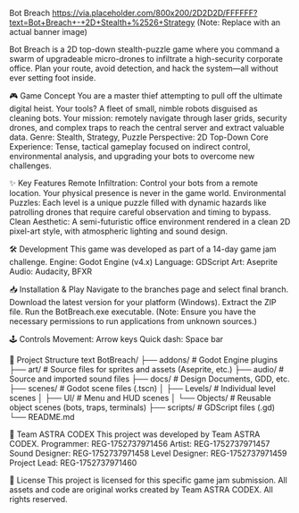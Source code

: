 Bot Breach
https://via.placeholder.com/800x200/2D2D2D/FFFFFF?text=Bot+Breach+-+2D+Stealth+%2526+Strategy (Note: Replace with an actual banner image)

Bot Breach is a 2D top-down stealth-puzzle game where you command a swarm of upgradeable micro-drones to infiltrate a high-security corporate office. Plan your route, avoid detection, and hack the system—all without ever setting foot inside.

🎮 Game Concept
You are a master thief attempting to pull off the ultimate digital heist. Your tools? A fleet of small, nimble robots disguised as cleaning bots. Your mission: remotely navigate through laser grids, security drones, and complex traps to reach the central server and extract valuable data.
  Genre: Stealth, Strategy, Puzzle
  Perspective: 2D Top-Down
  Core Experience: Tense, tactical gameplay focused on indirect control, environmental analysis, and upgrading your bots to overcome new challenges.

✨ Key Features
  Remote Infiltration: Control your bots from a remote location. Your physical presence is never in the game world.
  Environmental Puzzles: Each level is a unique puzzle filled with dynamic hazards like patrolling drones that require careful observation and timing to bypass.
  Clean Aesthetic: A semi-futuristic office environment rendered in a clean 2D pixel-art style, with atmospheric lighting and sound design.

🛠️ Development
This game was developed as part of a 14-day game jam challenge.
  Engine: Godot Engine (v4.x)
  Language: GDScript
  Art: Aseprite
  Audio: Audacity, BFXR

📥 Installation & Play
  Navigate to the branches page and select final branch.
  Download the latest version for your platform (Windows).
  Extract the ZIP file.
  Run the BotBreach.exe executable.
  (Note: Ensure you have the necessary permissions to run applications from unknown sources.)

🕹️ Controls
  Movement: Arrow keys
  Quick dash: Space bar


📁 Project Structure
text
BotBreach/
├── addons/                 # Godot Engine plugins
├── art/                   # Source files for sprites and assets (Aseprite, etc.)
├── audio/                 # Source and imported sound files
├── docs/                  # Design Documents, GDD, etc.
├── scenes/                # Godot scene files (.tscn)
│   ├── Levels/            # Individual level scenes
│   ├── UI/                # Menu and HUD scenes
│   └── Objects/           # Reusable object scenes (bots, traps, terminals)
├── scripts/               # GDScript files (.gd)
└── README.md

👥 Team ASTRA CODEX
This project was developed by Team ASTRA CODEX.
  Programmer: REG-1752737971456
  Artist: REG-1752737971457
  Sound Designer: REG-1752737971458
  Level Designer: REG-1752737971459
  Project Lead: REG-1752737971460

📜 License
This project is licensed for this specific game jam submission. All assets and code are original works created by Team ASTRA CODEX. All rights reserved.
